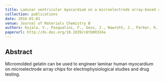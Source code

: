 ```yaml
---
title: Laminar ventricular myocardium on a microelectrode array-based chip
collection: publications
date: 2016-01-01
venue: Journal of Materials Chemistry B
authors: Kujala, V., Pasqualini, F., Goss, J., Nawroth, J., Parker, K.
paperurl: http://dx.doi.org/10.1039/c6tb00324a
---
```

<h2> Abstract </h2>
<p>Micromolded gelatin can be used to engineer laminar human myocardium on microelectrode array chips for electrophysiological studies and drug testing.</p>
<p align= "justify">